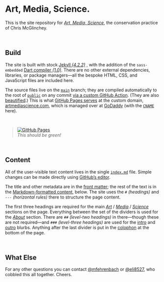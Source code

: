 # Art, Media, Science.

This is the site repository for [*Art, Media, Science*](https://artmediascience.com), the conservation practice of Chris McGlinchey.



<br>

## Build

The site is built with stock [Jekyll *(4.2.2)*](https://jekyllrb.com) , with the addition of the `sass-embedded` [Dart compiler *(1.0)*](https://github.com/jekyll/jekyll-sass-converter). There are no other external dependencies, libraries, or package managers—all the bespoke HTML, CSS, and JavaScript files are included here.

The source files live on the [`main`](../../tree/main) branch; they are compiled automatically to the root of [`public`](../../tree/public) on any commit [via a custom GitHub Action](.github/workflows/github-pages.yml). (They are also [beautified](https://github.com/beautify-web/js-beautify).) This is what [GitHub Pages serves](../../settings/pages) at the custom domain, [artmediascience.com](https://https://artmediascience.com), which is managed over at [GoDaddy](https://dcc.godaddy.com/control/artmediascience.com/settings) (with the [`CNAME`](CNAME) here).



<br>

> [![GitHub Pages](https://github.com/art-media-science/art-media-science.github.io/actions/workflows/github-pages.yml/badge.svg?event=push)](https://github.com/art-media-science/art-media-science.github.io/actions/workflows/github-pages.yml)<br>
> *This should be green!*



<br>

## Content

All of the user-visible text content lives in the single [`index.md`](index.md) file. Simple changes can be made directly using [GitHub’s editor](https://github.com/art-media-science/art-media-science.github.io/edit/main/index.md).

The title and other metadata are in the [front matter](https://jekyllrb.com/docs/front-matter/); the rest of the text is in the [Markdown-formatted content](https://daringfireball.net/projects/markdown/syntax), below. The site uses the `#` *(headings)* and `---` *(horizontal rules)* there to structure the page content.

The first three headings are required for the main [*Art*](http://artmediascience.com/#art) / [*Media*](http://artmediascience.com/#media) / [*Science*](http://artmediascience.com/#science) sections on the page. Everything between the set of the dividers is used for the [*About*](https://artmediascience.com/#about) section. There are `##` *(level-two headings)* in there—though these are not required—and `###` *(level-three headings)* are used for the [intro](https://artmediascience.com/#intro) and [outro](https://artmediascience.com/#colophon) blurbs. Anything after the last divider is put in the [colophon](https://artmediascience.com/#colophon) at the bottom of the page.



<br>

## What Else

For any other questions you can contact [@mfehrenbach](https://github.com/mfehrenbach/) or [@eli8527](https://github.com/eli8527), who cobbled this all together. Cheers.

